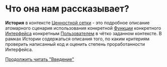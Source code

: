 # Что она нам рассказывает?

**История** в контексте [Ценностной сетки](../Ценностная%20сетка) - это подробное описание атомарного сценария использования конкретной [Функции](../Функция) конкретного [Интерфейса](../Интерфейс) конкретным [Пользователем](../Пользователь) в чётко заданном контексте. В рамках Истории содержаться описания того, по каким критериям проверить написанный код и оценить степень проработанности Интерфейса.

[Продолжить читать "Введение"](../Введение#_4)
